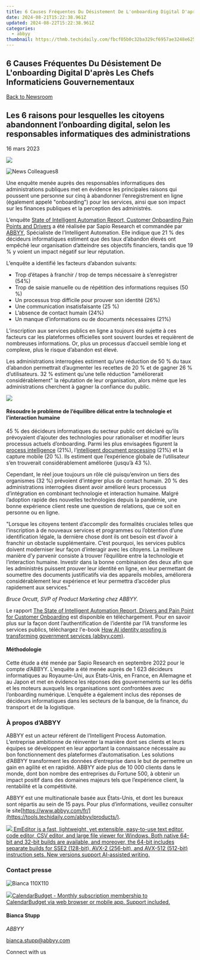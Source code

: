 ```yaml
---
title: 6 Causes Fréquentes Du Désistement De L'onboarding Digital D'après Les Chefs Informaticiens Gouvernementaux
date: 2024-08-21T15:22:38.961Z
updated: 2024-08-22T15:22:38.961Z
categories:
  - abbyy
thumbnail: https://thmb.techidaily.com/fbcf05b0c32ba329cf6957ae3248e625c39ba58c1a53bbe9519d95b22a1c1295.jpg
---
```


## 6 Causes Fréquentes Du Désistement De L'onboarding Digital D'après Les Chefs Informaticiens Gouvernementaux

[Back to Newsroom](https://tools.techidaily.com/abbyy/products/)

## Les 6 raisons pour lesquelles les citoyens abandonnent l’onboarding digital, selon les responsables informatiques des administrations

16 mars 2023

![](https://content.abbyy.com/-/media/project/abbyy/abbyy/branchtemplates/shutterstock_1272462163_1296-x-729.jpg?h=729&iar=0&w=1296)

![News Colleagues8](https://static1.abbyy.com/abbyycommedia/33811/news-colleagues8.jpg) 

Une enquête menée auprès des responsables informatiques des administrations publiques met en évidence les principales raisons qui poussent une personne sur cinq à abandonner l’enregistrement en ligne (également appelé "onboarding") pour les services, ainsi que son impact sur les finances publiques et la perception des administrés.

L’enquête [State of Intelligent Automation Report, Customer Onboarding Pain Points and Drivers](https://tools.techidaily.com/abbyy/products/) a été réalisée par Sapio Research et commandée par [ABBYY](https://tools.techidaily.com/abbyy/products/), Spécialiste de l’Intelligent Automation. Elle indique que 21 % des décideurs informatiques estiment que des taux d’abandon élevés ont empêché leur organisation d’atteindre ses objectifs financiers, tandis que 19 % y voient un impact négatif sur leur réputation.

L’enquête a identifié les facteurs d’abandon suivants:

* Trop d’étapes à franchir / trop de temps nécessaire à s’enregistrer (54%)
* Trop de saisie manuelle ou de répétition des informations requises (50 %)
* Un processus trop difficile pour prouver son identité (26%)
* Une communication insatisfaisante (25 %)
* L’absence de contact humain (24%)
* Un manque d’informations ou de documents nécessaires (21%)

  
L’inscription aux services publics en ligne a toujours été sujette à ces facteurs car les plateformes officielles sont souvent lourdes et requièrent de nombreuses informations. Or, plus un processus d’accueil semble long et complexe, plus le risque d’abandon est élevé.

Les administrations interrogées estiment qu’une réduction de 50 % du taux d’abandon permettrait d’augmenter les recettes de 20 % et de gagner 26 % d’utilisateurs. 32 % estiment qu’une telle réduction "améliorerait considérablement" la réputation de leur organisation, alors même que les administrations cherchent à gagner la confiance du public.

  
![](https://static1.abbyy.com/abbyycommedia/36929/infographic-government-survey-factors-contributing-to-onboarding-abandonment-fr.jpg?width=900&height=1125)

#### Résoudre le problème de l’équilibre délicat entre la technologie et l’interaction humaine

45 % des décideurs informatiques du secteur public ont déclaré qu’ils prévoyaient d’ajouter des technologies pour rationaliser et modifier leurs processus actuels d’onboarding. Parmi les plus envisagées figurent la [process intelligence](https://tools.techidaily.com/abbyy/products/) (21%), l’[intelligent document processing](https://tools.techidaily.com/abbyy/products/) (21%) et la capture mobile (20 %). Ils estiment que l’expérience globale de l’utilisateur s’en trouverait considérablement améliorée (jusqu’à 43 %).

Cependant, le réel joue toujours un rôle clé puisqu’environ un tiers des organismes (32 %) prévoient d’intégrer plus de contact humain. 20 % des administrations interrogées disent avoir amélioré leurs processus d’intégration en combinant technologie et interaction humaine. Malgré l’adoption rapide des nouvelles technologies depuis la pandémie, une bonne expérience client reste une question de relations, que ce soit en personne ou en ligne.

"Lorsque les citoyens tentent d’accomplir des formalités cruciales telles que l’inscription à de nouveaux services et programmes ou l’obtention d’une identification légale, la dernière chose dont ils ont besoin est d’avoir à franchir un obstacle supplémentaire. C’est pourquoi, les services publics doivent moderniser leur façon d’interagir avec les citoyens. La meilleure manière d’y parvenir consiste à trouver l’équilibre entre la technologie et l’interaction humaine. Investir dans la bonne combinaison des deux afin que les administrés puissent prouver leur identité en ligne, en leur permettant de soumettre des documents justificatifs via des appareils mobiles, améliorera considérablement leur expérience et leur permettra d’accéder plus rapidement aux services."

_Bruce Orcutt, SVP of Product Marketing chez ABBYY._

Le rapport [The State of Intelligent Automation Report, Drivers and Pain Point for Customer Onboarding](https://tools.techidaily.com/abbyy/products/) est disponible en téléchargement. Pour en savoir plus sur la façon dont l’authentification de l’identité par l’IA transforme les services publics, téléchargez l'e-book [How AI identity proofing is transforming government services (abbyy.com)](https://www.abbyy.com/resources/ebook/how-ai-identity-proofing-is-transforming-government-services/).

#### Méthodologie

Cette étude a été menée par Sapio Research en septembre 2022 pour le compte d’ABBYY. L’enquête a été menée auprès de 1 623 décideurs informatiques au Royaume-Uni, aux États-Unis, en France, en Allemagne et au Japon et met en évidence les réponses des gouvernements sur les défis et les moteurs auxquels les organisations sont confrontées avec l’onboarding numérique. L’enquête a également inclus des réponses de décideurs informatiques dans les secteurs de la banque, de la finance, du transport et de la logistique.

### À propos d’ABBYY

ABBYY est un acteur référent de l’Intelligent Process Automation. L’entreprise ambitionne de réinventer la manière dont ses clients et leurs équipes se développent en leur apportant la connaissance nécessaire au bon fonctionnement des plateformes d’automatisation. Les solutions d’ABBYY transforment les données d’entreprise dans le but de permettre un gain en agilité et en rapidité. ABBYY aide plus de 10 000 clients dans le monde, dont bon nombre des entreprises du Fortune 500, à obtenir un impact positif dans des domaines majeurs tels que l’expérience client, la rentabilité et la compétitivité.

ABBYY est une multinationale basée aux États-Unis, et dont les bureaux sont répartis au sein de 15 pays. Pour plus d’informations, veuillez consulter le site[https://www.abbyy.com/fr/](https://tools.techidaily.com/abbyy/products/).

<!-- affiliate ads begin -->
<a href="https://shop.emeditor.com/order/checkout.php?PRODS=4610657&QTY=1&AFFILIATE=108875&CART=1"><img src="https://www.emeditor.com/wp-content/uploads/2024/06/emeditor_chat_ai.png" border="0">
EmEditor is a fast, lightweight, yet extensible, easy-to-use text editor, code editor, CSV editor, and large file viewer for Windows. Both native 64-bit and 32-bit builds are available, and moreover, the 64-bit includes separate builds for SSE2 (128-bit), AVX-2 (256-bit), and AVX-512 (512-bit) instruction sets. New versions support AI-assisted writing.</a>
<!-- affiliate ads end -->
### Contact presse

![Bianca 110X110](https://static2.abbyy.com/abbyycommedia/36222/bianca-110x110.png)

<!-- affiliate ads begin -->
<a href="https://secure.2checkout.com/order/checkout.php?PRODS=37701530&QTY=1&AFFILIATE=108875&CART=1"><img src="https://secure.avangate.com/images/merchant/6fe0c81e3f9438db11ebbfba6c5ce460/products/copy_cbLogo_with_text_blue.png" border="0">CalendarBudget - Monthly subscription membership to CalendarBudget via web browser or mobile app. Support included. </a>
<!-- affiliate ads end -->
#### Bianca Stupp

_ABBYY_

[bianca.stupp@abbyy.com](https://tools.techidaily.com/abbyy/products/) 

Connect with us

<ins class="adsbygoogle"
     style="display:block"
     data-ad-format="autorelaxed"
     data-ad-client="ca-pub-7571918770474297"
     data-ad-slot="1223367746"></ins>



<ins class="adsbygoogle"
     style="display:block"
     data-ad-client="ca-pub-7571918770474297"
     data-ad-slot="8358498916"
     data-ad-format="auto"
     data-full-width-responsive="true"></ins>
